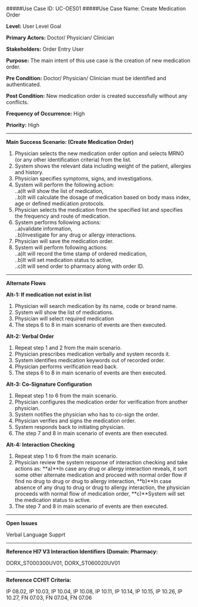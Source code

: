 #####Use Case ID: UC-OES01
#####Use Case Name: Create Medication Order

**Level:**                     User Level Goal

**Primary Actors:**            Doctor/ Physician/ Clinician 

**Stakeholders:**              Order Entry User

**Purpose:**                   The main intent of this use case is the creation of new medication order.

**Pre Condition:**             Doctor/ Physician/ Clinician must be identified and authenticated.  

**Post Condition:**            New medication order is created successfully without any conflicts.

**Frequency of Occurrence:**   High

**Priority:**                  High
__________________________________________________________
**Main Success Scenario: (Create Medication Order)**

1.	Physician selects the new medication order option and selects MRNO (or any other identification criteria) from the list.
2.	System shows the relevant data including weight of the patient, allergies and history.
3.	Physician specifies symptoms, signs, and investigations.
4.	System will perform the following action:  
..a)It will show the list of medication,  
..b)It will calculate the dosage of medication based on body mass index, age or defined medication protocols.
5.	Physician selects the medication from the specified list and specifies the frequency and route of medication.
6.	System performs following actions:  
..a)validate information,  
..b)Investigate for any drug or allergy interactions.
7.	Physician will save the medication order.
8.	System will perform following actions:  
..a)It will record the time stamp of ordered medication,  
..b)It will set medication status to active,  
..c)It will send order to pharmacy along with order ID.
__________________________________________________________
**Alternate Flows** 

**Alt-1: If medication not exist in list**

1.	Physician will search medication by its name, code or brand name.
2.	System will show the list of medications.
3.	Physician will select required medication
4.	The steps 6 to 8 in main scenario of events are then executed.

**Alt-2: Verbal Order**

1.	Repeat step 1 and 2 from the main scenario.
2.	Physician prescribes medication verbally and system records it.
3.	System identifies medication keywords out of recorded order.
4.	Physician performs verification read back.
5.	The steps 6 to 8 in main scenario of events are then executed.

**Alt-3: Co-Signature Configuration**

1.	Repeat step 1 to 6 from the main scenario.
2.	Physician configures the medication order for verification from another physician.
3.	System notifies the physician who has to co-sign the order.
4.	Physician verifies and signs the medication order.
5.	System responds back to initiating physician.
6.	The step 7 and 8 in main scenario of events are then executed.

**Alt-4: Interaction Checking**

1.	Repeat step 1 to 6 from the main scenario.
2.	Physician review the system response of interaction checking and take actions as: **a)**In case any drug or allergy interaction reveals, it sort some other alternate medication and proceed with normal order flow if find no drug to drug or drug to allergy interaction, **b)**In case absence of any drug to drug or drug to allergy interaction, the physician proceeds with normal flow of medication order, **c)**System will set the medication status to active.
3.	The step 7 and 8 in main scenario of events are then executed.

_______________________________________________________________
**Open Issues**

Verbal Language Supprt
_______________________________________________________________
**Reference Hl7 V3 Interaction Identifiers (Domain: Pharmacy:**

DORX_ST000300UV01, DORX_ST060020UV01
_______________________________________________________________
**Reference CCHIT Criteria:**

IP 08.02, IP 10.03, IP 10.04, IP 10.08, IP 10.11, IP 10.14, IP 10.15, IP 10.26, IP 10.27, FN 07.03, FN 07.04, FN 07.06
